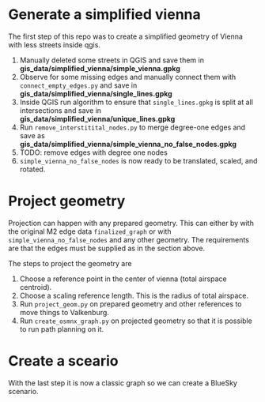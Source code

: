 # Generate a simplified vienna

The first step of this repo was to create a simplified geometry of Vienna with less streets inside qgis.

1) Manually deleted some streets in QGIS and save them in **gis_data/simplified_vienna/simple_vienna.gpkg**
2) Observe for some missing edges and manually connect them with ```connect_empty_edges.py``` and save in **gis_data/simplified_vienna/single_lines.gpkg**
3) Inside QGIS run algorithm to ensure that ```single_lines.gpkg``` is split at all intersections and save in **gis_data/simplified_vienna/unique_lines.gpkg**
4) Run ```remove_interstitital_nodes.py``` to merge degree-one edges and save as **gis_data/simplified_vienna/simple_vienna_no_false_nodes.gpkg**
5) TODO: remove edges with degree one nodes
6) ```simple_vienna_no_false_nodes``` is now ready to be translated, scaled, and rotated.

# Project geometry

Projection can happen with any prepared geometry. This can either by with the original M2 edge data ```finalized_graph``` or with ```simple_vienna_no_false_nodes``` and any other geometry. The requirements are that the edges must be supplied as in the section above.

The steps to project the geometry are

1) Choose a reference point in the center of vienna (total airspace centroid).
2) Choose a scaling reference length. This is the radius of total airspace.
3) Run ```project_geom.py``` on prepared geometry and other references to move things to Valkenburg.
4) Run ```create_osmnx_graph.py``` on projected geometry so that it is possible to run path planning on it.

# Create a sceario
With the last step it is now a classic graph so we can create a BlueSky scenario.